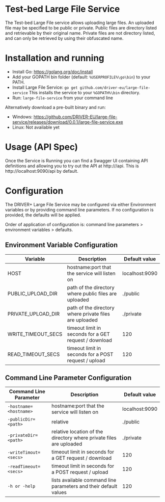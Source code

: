 # Test-bed Large File Service

The Test-bed Large File service allows uploading large files. An uploaded file may be specified to be public or private. Public files are directory listed and retrievable by their original name. Private files are not directory listed, and can only be retrieved by using their obfuscated name.

# Installation and running

* Install Go: https://golang.org/doc/install
* Add your GOPATH bin folder (default: `%USERPROFILE%\go\bin`) to your PATH.
* Install Large File Service: `go get github.com/driver-eu/large-file-service` This installs the service to your `%GOPATH%\bin` directory.
* Run: `large-file-service` from your command line

Alternatively download a pre-built binary and run:

* Windows: https://github.com/DRIVER-EU/large-file-service/releases/download/0.0.1/large-file-service.exe
* Linux: Not available yet

# Usage (API Spec)

Once the Service is Running you can find a Swagger UI containing API definitions and allowing you to try out the API at http://<hostname>/api. This is http://localhost:9090/api by default.

# Configuration

The DRIVER+ Large File Service may be configured via either Environment variables or by providing command line parameters. If no configuration is provided, the defaults will be applied.

Order of application of configuration is: command line parameters > environment variables > defaults.

## Environment Variable Configuration

| Variable           | Description                                                         | Default value  |
|--------------------|---------------------------------------------------------------------|----------------|
| HOST               | hostname:port that the service will listen on                       | localhost:9090 |
| PUBLIC_UPLOAD_DIR  | path of the directory where public files are uploaded               | ./public       |
| PRIVATE_UPLOAD_DIR | path of the directory where private files are uploaded              | ./private      |
| WRITE_TIMEOUT_SECS | timeout limit in seconds for a GET request / download               | 120            |
| READ_TIMEOUT_SECS  | timeout limit in seconds for a POST request / upload                | 120            |

## Command Line Parameter Configuration

| Command Line Parameter             | Description                                                         | Default value  |
|------------------------------------|---------------------------------------------------------------------|----------------|
| `-hostname=<hostname>`             | hostname:port that the service will listen on                       | localhost:9090 |
| `-publicDir=<path>`                | relative                                                            | ./public       |
| `-privateDir=<path>`               | relative location of the directory where private files are uploaded | ./private      |
| `-writeTimout=<secs>`              | timeout limit in seconds for a GET request / download               | 120            |
| `-readTimeout=<secs>`              | timeout limit in seconds for a POST request / upload                | 120            |
| `-h or -help`                      | lists available command line parameters and their default values    | 120            |
